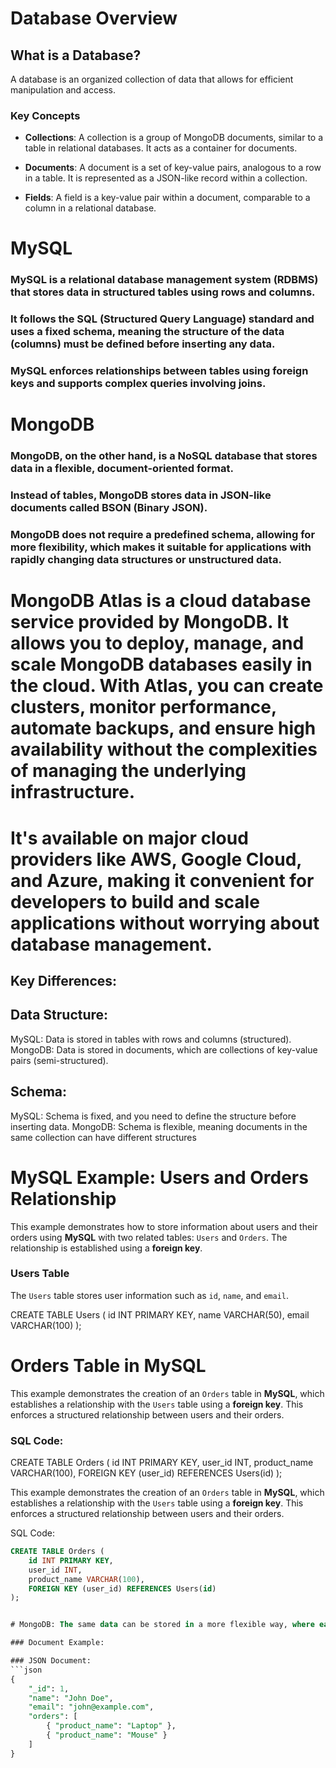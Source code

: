 # Database Overview

## What is a Database?
A database is an organized collection of data that allows for efficient manipulation and access.


### Key Concepts

- **Collections**: A collection is a group of MongoDB documents, similar to a table in relational databases. It acts as a container for documents.

- **Documents**: A document is a set of key-value pairs, analogous to a row in a table. It is represented as a JSON-like record within a collection.

- **Fields**: A field is a key-value pair within a document, comparable to a column in a relational database.

# MySQL
### MySQL is a relational database management system (RDBMS) that stores data in structured tables using rows and columns.
### It follows the SQL (Structured Query Language) standard and uses a fixed schema, meaning the structure of the data (columns) must be defined before inserting any data.
### MySQL enforces relationships between tables using foreign keys and supports complex queries involving joins.

# MongoDB

### MongoDB, on the other hand, is a NoSQL database that stores data in a flexible, document-oriented format. 
### Instead of tables, MongoDB stores data in JSON-like documents called BSON (Binary JSON).
### MongoDB does not require a predefined schema, allowing for more flexibility, which makes it suitable for applications with rapidly changing data structures or unstructured data.


# MongoDB Atlas is a cloud database service provided by MongoDB. It allows you to deploy, manage, and scale MongoDB databases easily in the cloud. With Atlas, you can create clusters, monitor performance, automate backups, and ensure high availability without the complexities of managing the underlying infrastructure. 
# It's available on major cloud providers like AWS, Google Cloud, and Azure, making it convenient for developers to build and scale applications without worrying about database management.

## Key Differences:
## Data Structure:
MySQL: Data is stored in tables with rows and columns (structured).
MongoDB: Data is stored in documents, which are collections of key-value pairs (semi-structured).

## Schema:

MySQL: Schema is fixed, and you need to define the structure before inserting data.
MongoDB: Schema is flexible, meaning documents in the same collection can have different structures


# MySQL Example: Users and Orders Relationship

This example demonstrates how to store information about users and their orders using **MySQL** with two related tables: `Users` and `Orders`. The relationship is established using a **foreign key**.

### Users Table
The `Users` table stores user information such as `id`, `name`, and `email`.


CREATE TABLE Users (
    id INT PRIMARY KEY,
    name VARCHAR(50),
    email VARCHAR(100)
);



# Orders Table in MySQL

This example demonstrates the creation of an `Orders` table in **MySQL**, which establishes a relationship with the `Users` table using a **foreign key**. This enforces a structured relationship between users and their orders.

### SQL Code:
CREATE TABLE Orders (
    id INT PRIMARY KEY,
    user_id INT,
    product_name VARCHAR(100),
    FOREIGN KEY (user_id) REFERENCES Users(id)
);


This example demonstrates the creation of an `Orders` table in **MySQL**, which establishes a relationship with the `Users` table using a **foreign key**. This enforces a structured relationship between users and their orders.

SQL Code:
```sql
CREATE TABLE Orders (
    id INT PRIMARY KEY,
    user_id INT,
    product_name VARCHAR(100),
    FOREIGN KEY (user_id) REFERENCES Users(id)
);


# MongoDB: The same data can be stored in a more flexible way, where each user document can include their orders directly within the same document (denormalized).

### Document Example:

### JSON Document:
```json
{
    "_id": 1,
    "name": "John Doe",
    "email": "john@example.com",
    "orders": [
        { "product_name": "Laptop" },
        { "product_name": "Mouse" }
    ]
}



